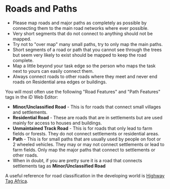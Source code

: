 Roads and Paths
==============
* Please map roads and major paths as completely as possible by connecting them to the main road networks where ever possible.
* Very short segments that do not connect to anything should not be mapped.
* Try not to "over map" many small paths, try to only map the main paths.
* Short segments of a road or path that you cannot see through the trees but seem very likely to exist should be mapped to keep the road complete.
* Map a little beyond your task edge so the person who maps the task next to yours can easily connect them.
* Always connect roads to other roads where they meet and never end roads on Residential area edges or buildings.

You will most often use the following "Road Features" and "Path Features" tags in the iD Web Editor:

* **Minor/Unclassified Road** - This is for roads that connect small villages and settlements.
* **Residential Road** - These are roads that are in settlements but are used mainly for access to houses and buildings.
* **Unmaintained Track Road** - This is for roads that only lead to farm fields or forests. They do not connect settlements or residential areas.
* **Path** - This is for small paths that are usually used by people on foot or 2 wheeled vehicles. They may or may not connect settlements or lead to farm fields. Only map the major paths that connect to settlements or other roads.
* When in doubt, if you are pretty sure it is a road that connects settlements tag as **Minor/Unclassified Road**

A useful reference for road classification in the developing world is [Highway Tag Africa](https://wiki.openstreetmap.org/wiki/Highway_Tag_Africa).